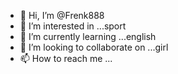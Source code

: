 - 👋 Hi, I’m @Frenk888
- 👀 I’m interested in ...sport
- 🌱 I’m currently learning ...english
- 💞️ I’m looking to collaborate on ...girl
- 📫 How to reach me ...

<!---
Frenk888/Frenk888 is a ✨ special ✨ repository because its `README.md` (this file) appears on your GitHub profile.
You can click the Preview link to take a look at your changes.
--->
